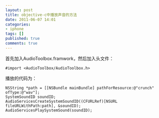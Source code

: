 ```yaml
---
layout: post
title: objective-c中播放声音的方法
date: 2011-06-07 14:01
categories:
- iphone
tags: []
published: true
comments: true
---
```

首先加入AudioToolbox.framwork，然后加入头文件：

    #import <AudioToolbox/AudioToolbox.h>

播放的代码为：

    NSString *path = [[NSBundle mainBundle] pathForResource:@"crunch" ofType:@"wav"];
    SystemSoundID soundID;
    AudioServicesCreateSystemSoundID((CFURLRef)[NSURL fileURLWithPath:path], &soundID);
    AudioServicesPlaySystemSound(soundID);
